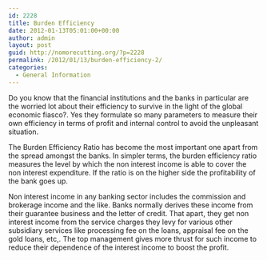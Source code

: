 ```yaml
---
id: 2228
title: Burden Efficiency
date: 2012-01-13T05:01:00+00:00
author: admin
layout: post
guid: http://nomorecutting.org/?p=2228
permalink: /2012/01/13/burden-efficiency-2/
categories:
  - General Information
---
```

Do you know that the financial institutions and the banks in particular are the worried lot about their efficiency to survive in the light of the global economic fiasco?. Yes they formulate so many parameters to measure their own efficiency in terms of profit and internal control to avoid the unpleasant situation.

The Burden Efficiency Ratio has become the most important one apart from the spread amongst the banks. In simpler terms, the burden efficiency ratio measures the level by which the non interest income is able to cover the non interest expenditure. If the ratio is on the higher side the profitability of the bank goes up.

Non interest income in any banking sector includes the commission and brokerage income and the like. Banks normally derives these income from their guarantee business and the letter of credit. That apart, they get non interest income from the service charges they levy for various other subsidiary services like processing fee on the loans, appraisal fee on the gold loans, etc,. The top management gives more thrust for such income to reduce their dependence of the interest income to boost the profit.